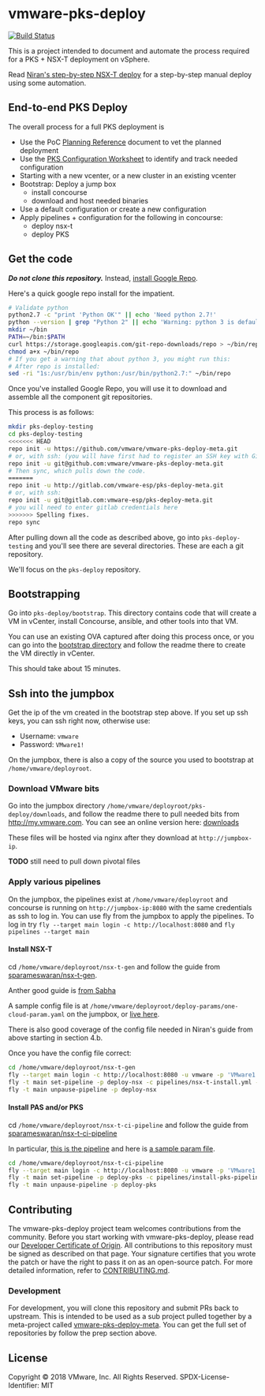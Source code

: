# vmware-pks-deploy

[![Build Status](https://travis-ci.org/vmware/vmware-pks-deploy.svg?branch=master)](https://travis-ci.org/vmware/vmware-pks-deploy)

This is a project intended to document and automate the process required for a PKS + NSX-T deployment on vSphere.

Read
[Niran's step-by-step NSX-T deploy](https://onevmw-my.sharepoint.com/:w:/r/personal/nevenchen_vmware_com/_layouts/15/Doc.aspx?sourcedoc=%7B06F3406E-D0A2-42AE-9F5C-F35583D92EDF%7D&file=Deploy%20NSX-T%20with%20Concourse%20V1%2004-27-2018.docx&action=default&mobileredirect=true)
for a step-by-step manual deploy using some automation.

## End-to-end PKS Deploy

The overall process for a full PKS deployment is

* Use the PoC [Planning Reference](https://vault.vmware.com/group/vault-main-library/document-preview?fileId=38127906) document to vet the planned deployment
* Use the [PKS Configuration Worksheet](https://vault.vmware.com/group/vault-main-library/document-preview?fileId=38127882) to identify and track needed configuration
* Starting with a new vcenter, or a new cluster in an existing vcenter
* Bootstrap: Deploy a jump box
  * install concourse
  * download and host needed binaries
* Use a default configuration or create a new configuration
* Apply pipelines + configuration for the following in concourse:
  * deploy nsx-t
  * deploy PKS

## Get the code

***Do not clone this repository.***
Instead, [install Google Repo](https://source.android.com/source/downloading#installing-repo).

Here's a quick google repo install for the impatient.

```bash
# Validate python
python2.7 -c "print 'Python OK'" || echo 'Need python 2.7!'
python --version | grep "Python 2" || echo 'Warning: python 3 is default!'
mkdir ~/bin
PATH=~/bin:$PATH
curl https://storage.googleapis.com/git-repo-downloads/repo > ~/bin/repo
chmod a+x ~/bin/repo
# If you get a warning that about python 3, you might run this:
# After repo is installed:
sed -ri "1s:/usr/bin/env python:/usr/bin/python2.7:" ~/bin/repo
```

Once you've installed Google Repo, you will use it to download and assemble all the component git repositories.

This process is as follows:

``` bash
mkdir pks-deploy-testing
cd pks-deploy-testing
<<<<<<< HEAD
repo init -u https://github.com/vmware/vmware-pks-deploy-meta.git
# or, with ssh: (you will have first had to register an SSH key with Github)
repo init -u git@github.com:vmware/vmware-pks-deploy-meta.git
# Then sync, which pulls down the code.
=======
repo init -u http://gitlab.com/vmware-esp/pks-deploy-meta.git
# or, with ssh:
repo init -u git@gitlab.com:vmware-esp/pks-deploy-meta.git
# you will need to enter gitlab credentials here
>>>>>>> Spelling fixes.
repo sync
```

After pulling down all the code as described above, go into `pks-deploy-testing`
and you'll see there are several directories.  These are each a git repository.

We'll focus on the `pks-deploy` repository.

## Bootstrapping

Go into `pks-deploy/bootstrap`.
This directory contains code that will create a VM in vCenter, install Concourse, ansible, and other tools into that VM.

You can use an existing OVA captured after doing this process once, or you can go into the [bootstrap directory](bootstrap/)
and follow the readme there to create the VM directly in vCenter.

This should take about 15 minutes.

## Ssh into the jumpbox

Get the ip of the vm created in the bootstrap step above.
If you set up ssh keys, you can ssh right now, otherwise use:

* Username: `vmware`
* Password: `VMware1!`

On the jumpbox, there is also a copy of the source you used to bootstrap at `/home/vmware/deployroot`.

### Download VMware bits

Go into the jumpbox directory `/home/vmware/deployroot/pks-deploy/downloads`, and follow the readme there to pull needed bits from http://my.vmware.com.
You can see an online version here: [downloads](downloads)

These files will be hosted via nginx after they download at `http://jumpbox-ip`.

**TODO** still need to pull down pivotal files

### Apply various pipelines

On the jumpbox, the pipelines exist at `/home/vmware/deployroot` and concourse is running on `http://jumpbox-ip:8080` with the same credentials as ssh to log in.
You can use fly from the jumpbox to apply the pipelines. To log in try `fly --target main login -c http://localhost:8080` and `fly pipelines --target main`

#### Install NSX-T

cd `/home/vmware/deployroot/nsx-t-gen` and follow the guide from [sparameswaran/nsx-t-gen](https://github.com/sparameswaran/nsx-t-gen).

Anther good guide is [from Sabha](http://allthingsmdw.blogspot.com/2018/05/introducing-nsx-t-gen-automating-nsx-t.html)

A sample config file is at `/home/vmware/deployroot/deploy-params/one-cloud-param.yaml` on the jumpbox, or [live here](https://github.com/NiranEC77/NSX-T-Concourse-Pipeline-Onecloud-param/blob/master/one-cloud-param.yaml).

There is also good coverage of the config file needed in Niran's guide from above starting in section 4.b.

Once you have the config file correct:

``` bash
cd /home/vmware/deployroot/nsx-t-gen
fly --target main login -c http://localhost:8080 -u vmware -p 'VMware1!'
fly -t main set-pipeline -p deploy-nsx -c pipelines/nsx-t-install.yml -l ../pks-deploy/one-cloud-nsxt-param.yaml
fly -t main unpause-pipeline -p deploy-nsx
```

#### Install PAS and/or PKS

cd `/home/vmware/deployroot/nsx-t-ci-pipeline` and follow the guide from [sparameswaran/nsx-t-ci-pipeline](https://github.com/sparameswaran/nsx-t-ci-pipeline)

In particular, [this is the pipeline](https://github.com/sparameswaran/nsx-t-ci-pipeline/blob/master/pipelines/install-pks-pipeline.yml) and here is [a sample param file](https://github.com/sparameswaran/nsx-t-ci-pipeline/blob/master/pipelines/pks-params.sample.yml).

``` bash
cd /home/vmware/deployroot/nsx-t-ci-pipeline
fly --target main login -c http://localhost:8080 -u vmware -p 'VMware1!'
fly -t main set-pipeline -p deploy-pks -c pipelines/install-pks-pipeline.yml -l ../pks-deploy/pks-params.sample.yml
fly -t main unpause-pipeline -p deploy-pks
```


## Contributing

The vmware-pks-deploy project team welcomes contributions from the community. Before you start working with vmware-pks-deploy, please read our [Developer Certificate of Origin](https://cla.vmware.com/dco). All contributions to this repository must be signed as described on that page. Your signature certifies that you wrote the patch or have the right to pass it on as an open-source patch. For more detailed information, refer to [CONTRIBUTING.md](CONTRIBUTING.md).

### Development

For development, you will clone this repository and submit PRs back to upstream.
This is intended to be used as a sub project pulled together by a meta-project called [vmware-pks-deploy-meta](https://github.com/vmware/vmware-pks-deploy-meta).
You can get the full set of repositories by follow the prep section above.

## License

Copyright © 2018 VMware, Inc. All Rights Reserved.
SPDX-License-Identifier: MIT

